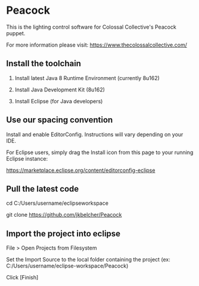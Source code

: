 # Peacock

This is the lighting control software for Colossal Collective's Peacock puppet.

For more information please visit:
https://www.thecolossalcollective.com/


## Install the toolchain

1. Install latest Java 8 Runtime Environment (currently 8u162)

2. Install Java Development Kit (8u162)

3. Install Eclipse (for Java developers)


## Use our spacing convention

Install and enable EditorConfig.  Instructions will vary depending on your IDE.

For Eclipse users, simply drag the Install icon from this page to your running Eclipse instance:

https://marketplace.eclipse.org/content/editorconfig-eclipse


## Pull the latest code

cd C:/Users/username/eclipseworkspace

git clone https://github.com/jkbelcher/Peacock


## Import the project into eclipse

File > Open Projects from Filesystem

Set the Import Source to the local folder containing the project (ex: C:/Users/username/eclipse-workspace/Peacock)

Click [Finish]
